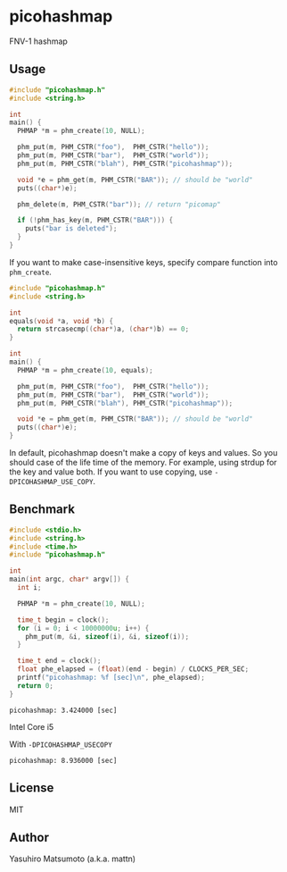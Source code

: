 # picohashmap

FNV-1 hashmap

## Usage

```c
#include "picohashmap.h"
#include <string.h>

int
main() {
  PHMAP *m = phm_create(10, NULL);

  phm_put(m, PHM_CSTR("foo"),  PHM_CSTR("hello"));
  phm_put(m, PHM_CSTR("bar"),  PHM_CSTR("world"));
  phm_put(m, PHM_CSTR("blah"), PHM_CSTR("picohashmap"));

  void *e = phm_get(m, PHM_CSTR("BAR")); // should be "world"
  puts((char*)e);

  phm_delete(m, PHM_CSTR("bar")); // return "picomap"

  if (!phm_has_key(m, PHM_CSTR("BAR"))) {
    puts("bar is deleted");
  }
}
```

If you want to make case-insensitive keys, specify compare function into `phm_create`.

```c
#include "picohashmap.h"
#include <string.h>

int
equals(void *a, void *b) {
  return strcasecmp((char*)a, (char*)b) == 0;
}

int
main() {
  PHMAP *m = phm_create(10, equals);

  phm_put(m, PHM_CSTR("foo"),  PHM_CSTR("hello"));
  phm_put(m, PHM_CSTR("bar"),  PHM_CSTR("world"));
  phm_put(m, PHM_CSTR("blah"), PHM_CSTR("picohashmap"));

  void *e = phm_get(m, PHM_CSTR("BAR")); // should be "world"
  puts((char*)e);
}
```

In default, picohashmap doesn't make a copy of keys and values. So you should case of the life time of the memory. For example, using strdup for the key and value both. If you want to use copying, use `-DPICOHASHMAP_USE_COPY`.

## Benchmark

```c
#include <stdio.h>
#include <string.h>
#include <time.h>
#include "picohashmap.h"

int
main(int argc, char* argv[]) {
  int i;

  PHMAP *m = phm_create(10, NULL);

  time_t begin = clock();
  for (i = 0; i < 10000000u; i++) {
    phm_put(m, &i, sizeof(i), &i, sizeof(i));
  }

  time_t end = clock();
  float phe_elapsed = (float)(end - begin) / CLOCKS_PER_SEC;
  printf("picohashmap: %f [sec]\n", phe_elapsed);
  return 0;
}
```

```
picohashmap: 3.424000 [sec]
```

Intel Core i5

With `-DPICOHASHMAP_USECOPY`

```
picohashmap: 8.936000 [sec]
```

## License

MIT

## Author

Yasuhiro Matsumoto (a.k.a. mattn)
